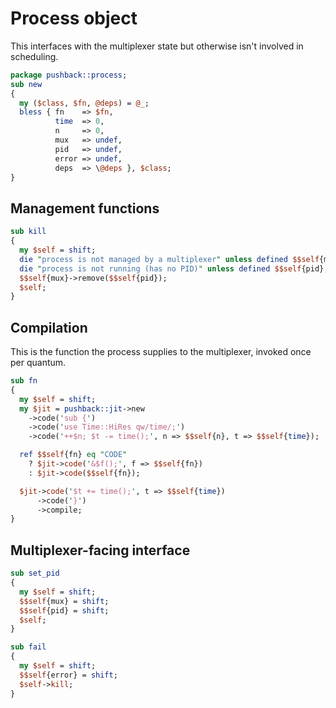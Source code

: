 # Process object
This interfaces with the multiplexer state but otherwise isn't involved in
scheduling.

```perl
package pushback::process;
sub new
{
  my ($class, $fn, @deps) = @_;
  bless { fn    => $fn,
          time  => 0,
          n     => 0,
          mux   => undef,
          pid   => undef,
          error => undef,
          deps  => \@deps }, $class;
}
```


## Management functions
```perl
sub kill
{
  my $self = shift;
  die "process is not managed by a multiplexer" unless defined $$self{mux};
  die "process is not running (has no PID)" unless defined $$self{pid};
  $$self{mux}->remove($$self{pid});
  $self;
}
```


## Compilation
This is the function the process supplies to the multiplexer, invoked once per
quantum.

```perl
sub fn
{
  my $self = shift;
  my $jit = pushback::jit->new
    ->code('sub {')
    ->code('use Time::HiRes qw/time/;')
    ->code('++$n; $t -= time();', n => $$self{n}, t => $$self{time});

  ref $$self{fn} eq "CODE"
    ? $jit->code('&$f();', f => $$self{fn})
    : $jit->code($$self{fn});

  $jit->code('$t += time();', t => $$self{time})
      ->code('}')
      ->compile;
}
```


## Multiplexer-facing interface
```perl
sub set_pid
{
  my $self = shift;
  $$self{mux} = shift;
  $$self{pid} = shift;
  $self;
}

sub fail
{
  my $self = shift;
  $$self{error} = shift;
  $self->kill;
}
```
